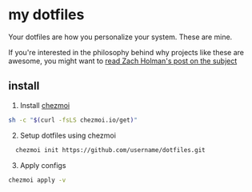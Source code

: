 # my dotfiles

Your dotfiles are how you personalize your system. These are mine.

If you're interested in the philosophy behind why projects like these are
awesome, you might want to [read Zach Holman's post on the
subject](http://zachholman.com/2010/08/dotfiles-are-meant-to-be-forked/)

## install

1. Install [chezmoi](https://www.chezmoi.io/install/)

```sh
sh -c "$(curl -fsLS chezmoi.io/get)"
```

2. Setup dotfiles using chezmoi

```sh
  chezmoi init https://github.com/username/dotfiles.git
```


3. Apply configs

```sh
chezmoi apply -v
```
